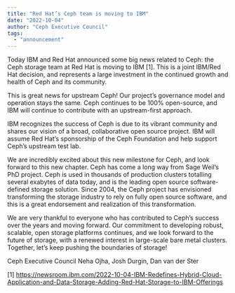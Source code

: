 ```yaml
---
title: "Red Hat’s Ceph team is moving to IBM"
date: "2022-10-04"
author: "Ceph Executive Council"
tags:
  - "announcement"
---
```


Today IBM and Red Hat announced some big news related to Ceph: the Ceph storage
team at Red Hat is moving to IBM [1]. This is a joint IBM/Red Hat decision, and
represents a large investment in the continued growth and health of Ceph and
its community.

This is great news for upstream Ceph! Our project’s governance model and
operation stays the same. Ceph continues to be 100% open-source, and IBM will
continue to contribute with an upstream-first approach.

IBM recognizes the success of Ceph is due to its vibrant community and shares
our vision of a broad, collaborative open source project. IBM will assume Red
Hat’s sponsorship of the Ceph Foundation and help support Ceph’s upstream test
lab. 

We are incredibly excited about this new milestone for Ceph, and look forward
to this new chapter. Ceph has come a long way from Sage Weil’s PhD project.
Ceph is used in thousands of production clusters totalling several exabytes of
data today, and is the leading open source software-defined storage solution.
Since 2004, the Ceph project has envisioned transforming the storage industry
to rely on fully open source software, and this is a great endorsement and
realization of this transformation. 

We are very thankful to everyone who has contributed to Ceph’s success over the
years and moving forward. Our commitment to developing robust, scalable, open
storage platforms continues, and we look forward to the future of storage, with
a renewed interest in large-scale bare metal clusters. Together, let’s keep
pushing the boundaries of storage!

Ceph Executive Council
Neha Ojha, Josh Durgin, Dan van der Ster

[1] https://newsroom.ibm.com/2022-10-04-IBM-Redefines-Hybrid-Cloud-Application-and-Data-Storage-Adding-Red-Hat-Storage-to-IBM-Offerings
